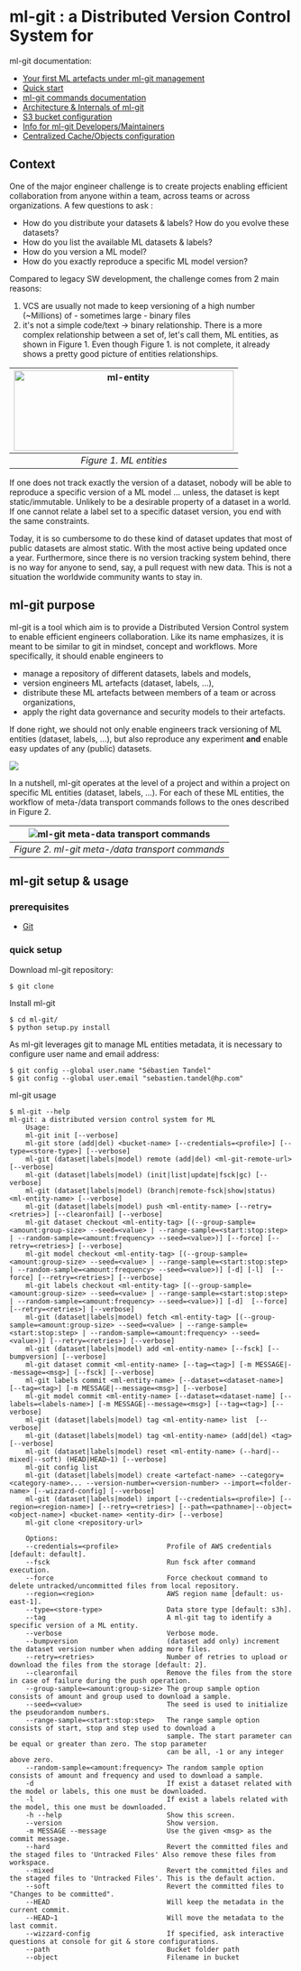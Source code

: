 # ml-git : a Distributed Version Control System for  #

ml-git documentation:
* [Your first ML artefacts under ml-git management](docs/first_project.md)
* [Quick start](docs/quick_start.md)
* [ml-git commands documentation](docs/mlgit_commands.md)
* [Architecture & Internals of ml-git](docs/mlgit_internals.md)
* [S3 bucket configuration](docs/s3_configurations.md)
* [Info for ml-git Developers/Maintainers](docs/developer_info.md)
* [Centralized Cache/Objects configuration](docs/centralized_cache_and_objects.md)

## Context ##

One of the major  engineer challenge is to create projects enabling efficient collaboration from anyone within a team, across teams or across organizations.
A few questions to ask :
* How do you distribute your datasets & labels? How do you evolve these datasets?
* How do you list the available ML datasets & labels?
* How do you version a ML model?
* How do you exactly reproduce a specific ML model version?

Compared to legacy SW development, the challenge comes from 2 main reasons:
1. VCS are usually not made to keep versioning of a high number (~Millions) of - sometimes large - binary files
2. it's not a simple code/text -> binary relationship. There is a more complex relationship between a set of, let's call them, ML entities, as shown in Figure 1. Even though Figure 1. is not complete, it already shows a pretty good picture of  entities relationships.

| <img src="/blob/master/docs/ML%20entities.png?raw=true" height=142 width=390 alt="ml-entity"> |
|:--:|
| *Figure 1. ML entities* |

If one does not track exactly the version of a dataset, nobody will be able to reproduce a specific version of a ML model ... unless, the dataset is kept static/immutable. Unlikely to be a desirable property of a dataset in a  world.
If one cannot relate a label set to a specific dataset version, you end with the same constraints.

Today, it is so cumbersome to do these kind of dataset updates that most of public datasets are almost static. With the most active being updated once a year. Furthermore, since there is no version tracking system behind, there is no way for anyone to send, say, a pull request with new data. This is not a situation the worldwide  community wants to stay in.

## ml-git purpose ##

ml-git is a tool which aim is to provide a Distributed Version Control system to enable efficient  engineers collaboration. Like its name emphasizes, it is meant to be similar to git in mindset, concept and workflows.
More specifically, it should enable  engineers to
* manage a repository of different datasets, labels and models,
* version  engineers ML artefacts (dataset, labels, ...),
* distribute these ML artefacts between members of a team or across organizations,
* apply the right data governance and security models to their artefacts.

If done right, we should not only enable  engineers track versioning of ML entities (dataset, labels, ...), but also reproduce any experiment **and** enable easy updates of any (public) datasets.

<a href="https://asciinema.org/a/aiJmsKLjt5Jjgfn42au186Pm6?theme=solarized-dark"><img src=https://asciinema.org/a/aiJmsKLjt5Jjgfn42au186Pm6.png/></a>

In a nutshell, ml-git operates at the level of a project and within a project on specific ML entities (dataset, labels, ...).
For each of these ML entities, the workflow of meta-/data transport commands follows to the ones described in Figure 2.

| ![ml-git meta-data transport commands](docs/ml-git_meta_data_transport_commands.png) |
|:--:|
| *Figure 2. ml-git meta-/data transport commands* |

## ml-git setup & usage ##


### prerequisites ###
- [Git](https://git-scm.com/book/en/v2/Getting-Started-Installing-Git)

### quick setup ###

Download ml-git repository:
```
$ git clone 
```

Install ml-git
```
$ cd ml-git/
$ python setup.py install
```

As ml-git leverages git to manage ML entities metadata, it is necessary to configure user name and email address:
```
$ git config --global user.name "Sébastien Tandel"
$ git config --global user.email "sebastien.tandel@hp.com"
```

ml-git usage
```
$ ml-git --help
ml-git: a distributed version control system for ML
	Usage:
	ml-git init [--verbose]
	ml-git store (add|del) <bucket-name> [--credentials=<profile>] [--type=<store-type>] [--verbose]
	ml-git (dataset|labels|model) remote (add|del) <ml-git-remote-url> [--verbose]
	ml-git (dataset|labels|model) (init|list|update|fsck|gc) [--verbose]
	ml-git (dataset|labels|model) (branch|remote-fsck|show|status) <ml-entity-name> [--verbose]
	ml-git (dataset|labels|model) push <ml-entity-name> [--retry=<retries>] [--clearonfail] [--verbose]
	ml-git dataset checkout <ml-entity-tag> [(--group-sample=<amount:group-size> --seed=<value> | --range-sample=<start:stop:step> | --random-sample=<amount:frequency> --seed=<value>)] [--force] [--retry=<retries>] [--verbose]
	ml-git model checkout <ml-entity-tag> [(--group-sample=<amount:group-size> --seed=<value> | --range-sample=<start:stop:step> | --random-sample=<amount:frequency> --seed=<value>)] [-d] [-l]  [--force] [--retry=<retries>] [--verbose]
	ml-git labels checkout <ml-entity-tag> [(--group-sample=<amount:group-size> --seed=<value> | --range-sample=<start:stop:step> | --random-sample=<amount:frequency> --seed=<value>)] [-d]  [--force] [--retry=<retries>] [--verbose]
	ml-git (dataset|labels|model) fetch <ml-entity-tag> [(--group-sample=<amount:group-size> --seed=<value> | --range-sample=<start:stop:step> | --random-sample=<amount:frequency> --seed=<value>)] [--retry=<retries>] [--verbose]
	ml-git (dataset|labels|model) add <ml-entity-name> [--fsck] [--bumpversion] [--verbose]
	ml-git dataset commit <ml-entity-name> [--tag=<tag>] [-m MESSAGE|--message=<msg>] [--fsck] [--verbose]
	ml-git labels commit <ml-entity-name> [--dataset=<dataset-name>] [--tag=<tag>] [-m MESSAGE|--message=<msg>] [--verbose]
	ml-git model commit <ml-entity-name> [--dataset=<dataset-name] [--labels=<labels-name>] [-m MESSAGE|--message=<msg>] [--tag=<tag>] [--verbose]
	ml-git (dataset|labels|model) tag <ml-entity-name> list  [--verbose]
	ml-git (dataset|labels|model) tag <ml-entity-name> (add|del) <tag> [--verbose]
	ml-git (dataset|labels|model) reset <ml-entity-name> (--hard|--mixed|--soft) (HEAD|HEAD~1) [--verbose]
	ml-git config list
	ml-git (dataset|labels|model) create <artefact-name> --category=<category-name>... --version-number=<version-number> --import=<folder-name> [--wizzard-config] [--verbose]
	ml-git (dataset|labels|model) import [--credentials=<profile>] [--region=<region-name>] [--retry=<retries>] [--path=<pathname>|--object=<object-name>] <bucket-name> <entity-dir> [--verbose]
	ml-git clone <repository-url>

	Options:
	--credentials=<profile>            Profile of AWS credentials [default: default].
	--fsck                             Run fsck after command execution.
	--force                            Force checkout command to delete untracked/uncommitted files from local repository.
	--region=<region>                  AWS region name [default: us-east-1].
	--type=<store-type>                Data store type [default: s3h].
	--tag                              A ml-git tag to identify a specific version of a ML entity.
	--verbose                          Verbose mode.
	--bumpversion                      (dataset add only) increment the dataset version number when adding more files.
	--retry=<retries>                  Number of retries to upload or download the files from the storage [default: 2].
	--clearonfail                      Remove the files from the store in case of failure during the push operation.
	--group-sample=<amount:group-size> The group sample option consists of amount and group used to download a sample.
	--seed=<value>                     The seed is used to initialize the pseudorandom numbers.
	--range-sample=<start:stop:step>   The range sample option consists of start, stop and step used to download a
	                                   sample. The start parameter can be equal or greater than zero. The stop parameter
	                                   can be all, -1 or any integer above zero.
	--random-sample=<amount:frequency> The random sample option consists of amount and frequency and used to download a sample.
	-d                                 If exist a dataset related with the model or labels, this one must be downloaded.
	-l                                 If exist a labels related with the model, this one must be downloaded.
	-h --help                          Show this screen.
	--version                          Show version.
	-m MESSAGE --message               Use the given <msg> as the commit message.
	--hard                             Revert the committed files and the staged files to 'Untracked Files' Also remove these files from workspace.
	--mixed                            Revert the committed files and the staged files to 'Untracked Files'. This is the default action.
	--soft                             Revert the committed files to "Changes to be committed".
	--HEAD                             Will keep the metadata in the current commit.
	--HEAD~1                           Will move the metadata to the last commit.
	--wizzard-config                   If specified, ask interactive questions at console for git & store configurations.
	--path                             Bucket folder path
	--object                           Filename in bucket
```

